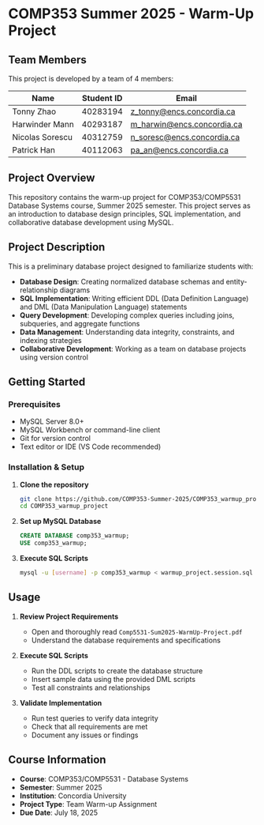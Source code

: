 # COMP353 Summer 2025 - Warm-Up Project

## Team Members

This project is developed by a team of 4 members:

| Name                 | Student ID   | Email                      |
| -------------------- | ------------ | -------------------------- |
| Tonny Zhao           | 40283194     | z_tonny@encs.concordia.ca  |
| Harwinder Mann       | 40293187     | m_harwin@encs.concordia.ca |
| Nicolas Sorescu      | 40312759     | n_soresc@encs.concordia.ca |
| Patrick Han          | 40112063     | pa_an@encs.concordia.ca    |

## Project Overview

This repository contains the warm-up project for COMP353/COMP5531 Database Systems course, Summer 2025 semester. This project serves as an introduction to database design principles, SQL implementation, and collaborative database development using MySQL.

## Project Description

This is a preliminary database project designed to familiarize students with:

- **Database Design**: Creating normalized database schemas and entity-relationship diagrams
- **SQL Implementation**: Writing efficient DDL (Data Definition Language) and DML (Data Manipulation Language) statements
- **Query Development**: Developing complex queries including joins, subqueries, and aggregate functions
- **Data Management**: Understanding data integrity, constraints, and indexing strategies
- **Collaborative Development**: Working as a team on database projects using version control

## Getting Started

### Prerequisites

- MySQL Server 8.0+
- MySQL Workbench or command-line client
- Git for version control
- Text editor or IDE (VS Code recommended)

### Installation & Setup

1. **Clone the repository**

   ```bash
   git clone https://github.com/COMP353-Summer-2025/COMP353_warmup_project.git
   cd COMP353_warmup_project
   ```

2. **Set up MySQL Database**

   ```sql
   CREATE DATABASE comp353_warmup;
   USE comp353_warmup;
   ```

3. **Execute SQL Scripts**
   ```bash
   mysql -u [username] -p comp353_warmup < warmup_project.session.sql
   ```

## Usage

1. **Review Project Requirements**

   - Open and thoroughly read `Comp5531-Sum2025-WarmUp-Project.pdf`
   - Understand the database requirements and specifications

2. **Execute SQL Scripts**

   - Run the DDL scripts to create the database structure
   - Insert sample data using the provided DML scripts
   - Test all constraints and relationships

3. **Validate Implementation**
   - Run test queries to verify data integrity
   - Check that all requirements are met
   - Document any issues or findings

## Course Information

- **Course**: COMP353/COMP5531 - Database Systems
- **Semester**: Summer 2025
- **Institution**: Concordia University
- **Project Type**: Team Warm-up Assignment
- **Due Date**: July 18, 2025
